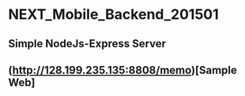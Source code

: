 # NEXT_Mobile_Backend_201501
## Simple NodeJs-Express Server

## (http://128.199.235.135:8808/memo)[Sample Web]
